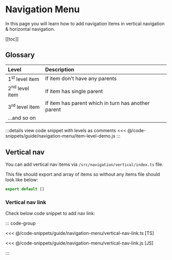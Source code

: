 # Navigation Menu

In this page you will learn how to add navigation items in vertical navigation & horizontal navigation.

[[toc]]

## Glossary

| Level                     | Description                                         |
| :------------------------ | :-------------------------------------------------- |
| 1<sup>st</sup> level item | If item don't have any parents                      |
| 2<sup>nd</sup> level item | If item has single parent                           |
| 3<sup>rd</sup> level item | If item has parent which in turn has another parent |
| ...and so on              |                                                     |

:::details view code snippet with levels as comments
<<< @/code-snippets/guide/navigation-menu/item-level-demo.js
:::

## Vertical nav

You can add vertical nav items via `/src/navigation/vertical/index.ts` file.

This file should export and array of items so without any items file should look like below:

```js
export default []
```

### Vertical nav link

Check below code snippet to add nav link:

::: code-group

<<< @/code-snippets/guide/navigation-menu/vertical-nav-link.ts [TS]

<<< @/code-snippets/guide/navigation-menu/vertical-nav-link.js [JS]

:::
